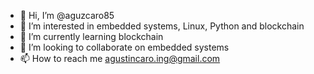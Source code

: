 - 👋 Hi, I’m @aguzcaro85
- 👀 I’m interested in embedded systems, Linux, Python and blockchain 
- 🌱 I’m currently learning blockchain
- 💞️ I’m looking to collaborate on embedded systems
- 📫 How to reach me agustincaro.ing@gmail.com

<!---
aguzcaro85/aguzcaro85 is a ✨ special ✨ repository because its `README.md` (this file) appears on your GitHub profile.
You can click the Preview link to take a look at your changes.
--->
